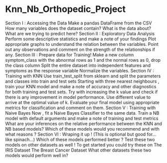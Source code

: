 # Knn_Nb_Orthopedic_Project
Section I : Accessing the Data
Make a pandas DataFrame from the CSV
How many variables does the dataset contain?
What is the data about?
What are we trying to predict here?
Section II : Exploratory Data Analysis
Perform some descriptive statistics and make a note of your findings
Plot appropriate graphs to understand the relation between the variables.
Point out any observations and comment on the strength of the relationships if any.
Section III : Prepare data for Training!
Make a new column symptom_class with the abnormal rows as 1 and the normal rows as 0, drop the class column
Split the entire dataset into independent features and symptoms as the response variable
Normalize the variables.
Section IV : Training with KNN
Use train_test_split from sklearn and split the parameters and classes into train and test sets
Starting with three nearest neighbours , train your KNN model and make a note of accuracy and other diagnostics for both training and test sets.
Try with increasing the k value and check if there is any improvement in model performance. Use different value to arrive at the optimal value of k.
Evaluate your final model using appropriate metrics for classification and comment on them.
Section V : Training with Naive Bayes
Now , fit a Naive Bayes Classifier to the same data.
Train a NB model with default arguments and make a note of training and test metrics
What are your inferences on the relative performance between the KNN and NB based models?
Which of these models would you recommend and with what reasons ?
Section VI : Wraping it up ! (This is optional but good for... like spinach...)
Which of these models performed better ?
Test these two models on other datasets as well !
To get started you could try these on
The IRIS Dataset
The Breast Cancer Dataset
What other datasets these two models would perform well in?

